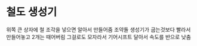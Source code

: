 # 철도 생성기

위쪽 큰 상자에 철 조각을 넣으면 알아서 만들어줌
조약돌 생성기가 굽는것보다 빨라서 만들어놓고 2개는 때어버림
그걸로도 모자라서 기어시프트 달아서 속도를 반으로 낮춤